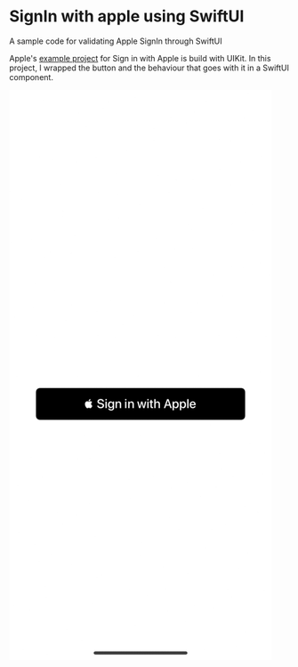 # SignIn with apple using SwiftUI

A sample code for validating Apple SignIn through SwiftUI

Apple's [example project](https://developer.apple.com/documentation/authenticationservices/adding_the_sign_in_with_apple_flow_to_your_app) for Sign in with Apple is build with UIKit. In this project, I wrapped the button and the behaviour that goes with it in a SwiftUI component.

![](AppleSignIn.gif)
